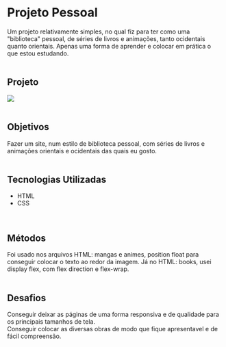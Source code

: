 # Projeto Pessoal
Um projeto relativamente simples, no qual fiz para ter como uma "biblioteca" pessoal, de séries de livros e animações, tanto ocidentais quanto orientais.
Apenas uma forma de aprender e colocar em prática o que estou estudando.
<br>
<br>

## Projeto
<img src='./src/image/project/biblioteca-pessoal.gif'>
<br>
<br>

## Objetivos
Fazer um site, num estilo de biblioteca pessoal, com séries de livros e animações orientais e ocidentais das quais eu gosto.
<br>
<br>

## Tecnologias Utilizadas
- HTML
- CSS
<br>

## Métodos
Foi usado nos arquivos HTML: mangas e animes, position float para conseguir colocar o texto ao redor da imagem.
Já no HTML: books, usei display flex, com flex direction e flex-wrap.
<br>
<br>

## Desafios
Conseguir deixar as páginas de uma forma responsiva e de qualidade para os principais tamanhos de tela. <br>
Conseguir colocar as diversas obras de modo que fique apresentavel e de fácil compreensão.
